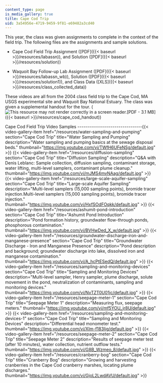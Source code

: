 ```yaml
---
content_type: page
is_media_gallery: true
title: Cape Cod Trip
uid: 3a54956e-4719-9459-9f81-e69482a3cd40
---
```


This year, the class was given assignments to complete in the context of the field trip. The following files are the assignments and sample solutions.

*   Cape Cod Field Trip Assignment ([PDF]({{< baseurl >}}/resources/labassn)), and Solution ([PDF]({{< baseurl >}}/resources/solution))
    
*   Waquoit Bay Follow-up Lab Assignment ([PDF]({{< baseurl >}}/resources/labassn_wb)), Solution ([PDF]({{< baseurl >}}/resources/solution1)), and Class Data ([XLS]({{< baseurl >}}/resources/class_collected_data))
    

These videos are all from the 2004 class field trip to the Cape Cod, MA USGS experimental site and Waquoit Bay National Estuary. The class was given a supplemental handout for the tour. (![This resource may not render correctly in a screen reader.](/images/inacessible.gif)[PDF - 3.1 MB]({{< baseurl >}}/resources/cape_cod_handout))

Cape Cod Field Trip Video Samples
---------------------------------{{< video-gallery-item href="/resources/water-sampling-and-pumping" section="Cape Cod Trip" title="Water Sampling and Pumping" description="Water sampling and pumping basics at the sewage disposal beds." thumbnail="https://img.youtube.com/vi/TWfH6UFeNSg/default.jpg" >}} {{< video-gallery-item href="/resources/diffusion-sampling" section="Cape Cod Trip" title="Diffusion Sampling" description="Q&A with Denis Leblanc: Sample collection, diffusion sampling, contaminant storage, water lifting, multi-level samplers, contaminant plume cleanup." thumbnail="https://img.youtube.com/vi/mJMS4mvNAag/default.jpg" >}} {{< video-gallery-item href="/resources/large-scale-aquifer-sampling" section="Cape Cod Trip" title="Large-scale Aquifer Sampling" description="Multi-level samplers (15,000 sampling points), bromide tracer injection.Multi-level samplers (15,000 sampling points), bromide tracer injection." thumbnail="https://img.youtube.com/vi/HxfSOdFOqkk/default.jpg" >}} {{< video-gallery-item href="/resources/ashumit-pond-introduction" section="Cape Cod Trip" title="Ashumit Pond Introduction" description="Pond formation history, groundwater flow-through ponds, phosphorous contamination." thumbnail="https://img.youtube.com/vi/BVHwDed_X_w/default.jpg" >}} {{< video-gallery-item href="/resources/groundwater-discharge-iron-and-manganese-presence" section="Cape Cod Trip" title="Groundwater Discharge - Iron and Manganese Presence" description="Pond description and background; groundwater discharge into lake, dissolved iron and manganese contamination." thumbnail="https://img.youtube.com/vi/A_hcPtESedQ/default.jpg" >}} {{< video-gallery-item href="/resources/sampling-and-monitoring-devices" section="Cape Cod Trip" title="Sampling and Monitoring Devices" description="Multi-level sampler, Henry sampler, plume discharge, solute movement in  the pond, neutralization of contaminants, sampling and monitoring  devices." thumbnail="https://img.youtube.com/vi/NvTZT0U01jc/default.jpg" >}} {{< video-gallery-item href="/resources/seepage-meter-1" section="Cape Cod Trip" title="Seepage Meter 1" description="Measuring flux, seepage meters." thumbnail="https://img.youtube.com/vi/mf5YOU_jr8U/default.jpg" >}} {{< video-gallery-item href="/resources/sampling-and-monitoring-devices-1" section="Cape Cod Trip" title="Sampling and Monitoring Devices" description="Differential head monometer test." thumbnail="https://img.youtube.com/vi/XIm-f183Ijg/default.jpg" >}} {{< video-gallery-item href="/resources/seepage-meter-2" section="Cape Cod Trip" title="Seepage Meter 2" description="Results of seepage meter test (after 10 minutes), water collection, nutrient outflow tests." thumbnail="https://img.youtube.com/vi/G8B_Wzmeo_8/default.jpg" >}} {{< video-gallery-item href="/resources/cranberry-bog" section="Cape Cod Trip" title="Cranberry Bog" description="Growing and harvesting cranberries in the Cape Cod cranberry marshes, locating plume discharges." thumbnail="https://img.youtube.com/vi/GjoL2LwdAVU/default.jpg" >}}